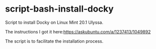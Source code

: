 # script-bash-install-docky
Script to install Docky on Linux Mint 20.1 Ulyssa.

The instructions I got it here:https://askubuntu.com/a/1237413/1049892

The script is to facilitate the installation process.
